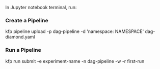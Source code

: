 In Jupyter notebook terminal, run:

### Create a Pipeline
kfp pipeline upload -p dag-pipeline -d 'namespace: NAMESPACE' dag-diamond.yaml

### Run a Pipeline
kfp run submit -e experiment-name -n dag-pipeline -w -r first-run
